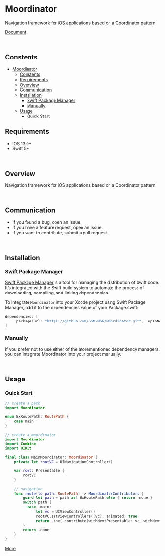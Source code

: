 # Moordinator

Navigation framework for iOS applications based on a Coordinator pattern

[Document](https://gsm-msg.github.io/Moordinator/documentation/moordinator/)

<br>

## Constents
- [Moordinator](#moordinator)
  - [Constents](#constents)
  - [Requirements](#requirements)
  - [Overview](#overview)
  - [Communication](#communication)
  - [Installation](#installation)
    - [Swift Package Manager](#swift-package-manager)
    - [Manually](#manually)
  - [Usage](#usage)
    - [Quick Start](#quick-start)


## Requirements
- iOS 13.0+
- Swift 5+

<br>

## Overview
Navigation framework for iOS applications based on a Coordinator pattern

<br>

## Communication
- If you found a bug, open an issue.
- If you have a feature request, open an issue.
 - If you want to contribute, submit a pull request.

<br>

## Installation

### Swift Package Manager
[Swift Package Manager](https://www.swift.org/package-manager/) is a tool for managing the distribution of Swift code. It’s integrated with the Swift build system to automate the process of downloading, compiling, and linking dependencies.

To integrate `Moordinator` into your Xcode project using Swift Package Manager, add it to the dependencies value of your Package.swift:

```swift
dependencies: [
    .package(url: "https://github.com/GSM-MSG/Moordinator.git", .upToNextMajor(from: "2.0.0"))
]
```

### Manually
If you prefer not to use either of the aforementioned dependency managers, you can integrate Moordinator into your project manually.

<br>

## Usage

### Quick Start

```swift
// create a path
import Moordinator

enum ExRoutePath: RoutePath {
    case main
}
```

```swift
// create a moordinator
import Moordinator
import Combine
import UIKit

final class MainMoordinator: Moordinator {
    private let rootVC = UINavigationController()

    var root: Presentable {
        rootVC
    }

    // navigation
    func route(to path: RoutePath) -> MoordinatorContributors {
        guard let path = path as? ExRoutePath else { return .none }
        switch path {
          case .main:
              let vc = UIViewController()
              rootVC.setViewControllers([vc], animated: true)
              return .one(.contribute(withNextPresentable: vc, withNextRouter: vc))
        }
        return .none
    }
}
```

[More](./MoordinatorExample/MoordinatorExample/)

